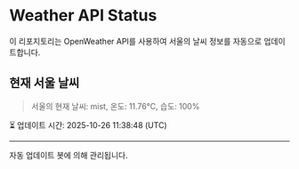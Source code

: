 
# Weather API Status

이 리포지토리는 OpenWeather API를 사용하여 서울의 날씨 정보를 자동으로 업데이트합니다.

## 현재 서울 날씨
> 서울의 현재 날씨: mist, 온도: 11.76°C, 습도: 100%

⏳ 업데이트 시간: 2025-10-26 11:38:48 (UTC)

---
자동 업데이트 봇에 의해 관리됩니다.
